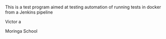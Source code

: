 This is a test program aimed at testing automation of running tests in docker from a Jenkins pipeline

Victor a

Moringa School